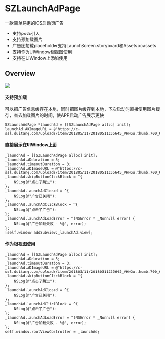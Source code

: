 # SZLaunchAdPage
一款简单易用的iOS启动页广告

-   支持pods引入
-   支持预加载图片
-   广告图加载placeholder支持LaunchScreen.storyboard和Assets.xcassets
-   支持作为UIWindow根视图使用
-   支持在UIWindow上添加使用

## Overview
<img src="https://github.com/sunzhongliangde/SZLaunchAdPage/blob/master/effects.gif" referrerpolicy="no-referrer">

#### 支持预加载
可以把广告信息缓存在本地，同时把图片缓存到本地，下次启动时直接使用图片缓存，省去加载图片的时间，使APP启动广告展示更快
```objc
SZLaunchAdPage *launchAd = [[SZLaunchAdPage alloc] init];
launchAd.ADImageURL = @"https://c-ssl.duitang.com/uploads/item/201805/11/20180511135645_VHNGu.thumb.700_0.jpeg";
```

#### 直接展示在UIWindow上面
```objc
_launchAd = [[SZLaunchAdPage alloc] init];
_launchAd.ADduration = 5;
_launchAd.timeoutDuration = 3;
_launchAd.ADImageURL = @"https://c-ssl.duitang.com/uploads/item/201805/11/20180511135645_VHNGu.thumb.700_0.jpeg";
_launchAd.skipButtonClickBlock = ^{
    NSLog(@"点击了跳过");
};
_launchAd.launchAdClosed = ^{
    NSLog(@"广告已关闭");
};
_launchAd.launchAdClickBlock = ^{
    NSLog(@"点击了广告");
};
_launchAd.launchAdLoadError = ^(NSError * _Nonnull error) {
    NSLog(@"广告加载失败 - %@", error);
};
[self.window addSubview:_launchAd.view];
```

#### 作为根视图使用
```objc
_launchAd = [[SZLaunchAdPage alloc] init];
_launchAd.ADduration = 5;
_launchAd.timeoutDuration = 3;
_launchAd.ADImageURL = @"https://c-ssl.duitang.com/uploads/item/201805/11/20180511135645_VHNGu.thumb.700_0.jpeg";
_launchAd.skipButtonClickBlock = ^{
    NSLog(@"点击了跳过");
};
_launchAd.launchAdClosed = ^{
    NSLog(@"广告已关闭");
};
_launchAd.launchAdClickBlock = ^{
    NSLog(@"点击了广告");
};
_launchAd.launchAdLoadError = ^(NSError * _Nonnull error) {
    NSLog(@"广告加载失败 - %@", error);
};
self.window.rootViewController = _launchAd;
```
